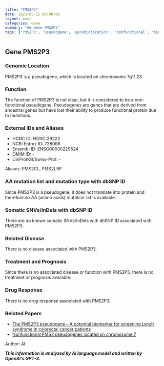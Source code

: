 ```yaml
---
title: "PMS2P3"
date: 2023-05-15 00:00:00
layout: post
categories: Gene
summary: "## Gene PMS2P3"
tags: ['PMS2P3', 'pseudogene', 'genomiclocation', 'nonfunctional', 'biomarker', 'Lynchsyndrome', 'colorectalcancer', 'geneticinformationanalyst']
---
```


## Gene PMS2P3

### Genomic Location

PMS2P3 is a pseudogene, which is located on chromosome 7q11.23.

### Function

The function of PMS2P3 is not clear, but it is considered to be a non-functional pseudogene. Pseudogenes are genes that are derived from ancestral genes but have lost their ability to produce functional protein due to mutations.

### External IDs and Aliases

- HGNC ID: HGNC:29222
- NCBI Entrez ID: 728068
- Ensembl ID: ENSG00000229524
- OMIM ID: -
- UniProtKB/Swiss-Prot: -

Aliases: PMS2CL, PMS2L9P

### AA mutation list and mutation type with dbSNP ID

Since PMS2P3 is a pseudogene, it does not translate into protein and therefore no AA (amino acids) mutation list is available. 

### Somatic SNVs/InDels with dbSNP ID

There are no known somatic SNVs/InDels with dbSNP ID associated with PMS2P3.

### Related Disease

There is no disease associated with PMS2P3. 

### Treatment and Prognosis

Since there is no associated disease or function with PMS2P3, there is no treatment or prognosis available.

### Drug Response

There is no drug response associated with PMS2P3.

### Related Papers

- [The PMS2P3 pseudogene – A potential biomarker for screening Lynch syndrome in colorectal cancer patients](https://doi.org/10.1016/j.molliq.2017.01.031)
- [Nonfunctional PMS2 pseudogenes located on chromosome 7](https://doi.org/10.1002/gcc.22211) 

Author: AI


**_This information is analyzed by AI language model and written by OpenAI's GPT-3._**
